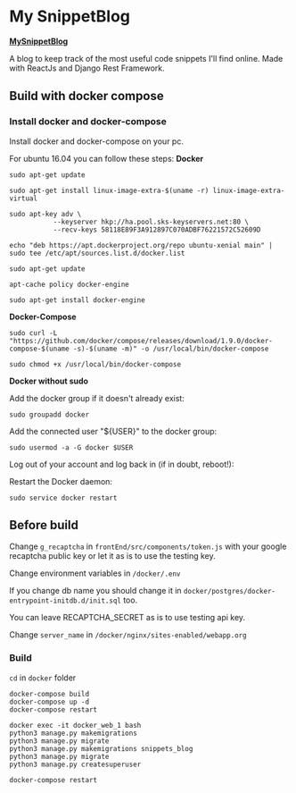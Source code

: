 # My SnippetBlog

[**MySnippetBlog**](https://www.mysnippetsblog.eu/)

A blog to keep track of the most useful code snippets I'll find online. Made with ReactJs and Django Rest Framework.

## Build with docker compose

### Install docker and docker-compose
Install docker and docker-compose on your pc.

For ubuntu 16.04 you can follow these steps:
**Docker**

```
sudo apt-get update
```

```
sudo apt-get install linux-image-extra-$(uname -r) linux-image-extra-virtual
```

```
sudo apt-key adv \
           --keyserver hkp://ha.pool.sks-keyservers.net:80 \
           --recv-keys 58118E89F3A912897C070ADBF76221572C52609D
```

```
echo "deb https://apt.dockerproject.org/repo ubuntu-xenial main" | sudo tee /etc/apt/sources.list.d/docker.list
```

```
sudo apt-get update
```

```
apt-cache policy docker-engine
```

```
sudo apt-get install docker-engine
```

**Docker-Compose**

```
sudo curl -L "https://github.com/docker/compose/releases/download/1.9.0/docker-compose-$(uname -s)-$(uname -m)" -o /usr/local/bin/docker-compose
```

```
sudo chmod +x /usr/local/bin/docker-compose
```

**Docker without sudo**

Add the docker group if it doesn't already exist:

```
sudo groupadd docker
```

Add the connected user "${USER}" to the docker group:
```
sudo usermod -a -G docker $USER
```

Log out of your account and log back in (if in doubt, reboot!):

Restart the Docker daemon:

```
sudo service docker restart
```

## Before build
Change `g_recaptcha` in `frontEnd/src/components/token.js` with your google
recaptcha public key or let it as is to use the testing key.

Change environment variables in `/docker/.env`

If you change db name you should change it in `docker/postgres/docker-entrypoint-initdb.d/init.sql` too.

You can leave RECAPTCHA_SECRET as is to use testing api key.

Change `server_name` in `/docker/nginx/sites-enabled/webapp.org`

### Build

`cd` in `docker` folder

```
docker-compose build
docker-compose up -d
docker-compose restart
```

```
docker exec -it docker_web_1 bash
python3 manage.py makemigrations
python3 manage.py migrate
python3 manage.py makemigrations snippets_blog
python3 manage.py migrate
python3 manage.py createsuperuser
```

```
docker-compose restart
```
